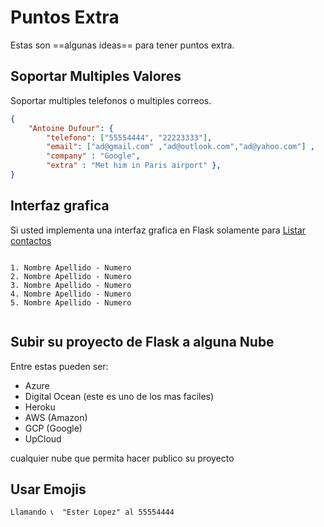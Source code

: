 # Puntos Extra

Estas son ==algunas ideas== para tener puntos extra.

## Soportar Multiples Valores

Soportar multiples telefonos o multiples correos.


```json
{
    "Antoine Dufour": {
        "telefono": ["55554444", "22223333"],
        "email": ["ad@gmail.com" ,"ad@outlook.com","ad@yahoo.com"] ,
        "company" : "Google",
        "extra" : "Met him in Paris airport" },
}
```

## Interfaz grafica

Si usted implementa una interfaz grafica en Flask solamente para [Listar contactos](index.md#listar-y-ver-contactos)


```

1. Nombre Apellido - Numero
2. Nombre Apellido - Numero
3. Nombre Apellido - Numero
4. Nombre Apellido - Numero
5. Nombre Apellido - Numero


```

## Subir su proyecto de Flask a alguna Nube

Entre estas pueden ser:
- Azure
- Digital Ocean (este es uno de los mas faciles)
- Heroku
- AWS (Amazon)
- GCP (Google)
- UpCloud

cualquier nube que permita hacer publico su proyecto



## Usar Emojis

```
Llamando 📞  "Ester Lopez" al 55554444
```

